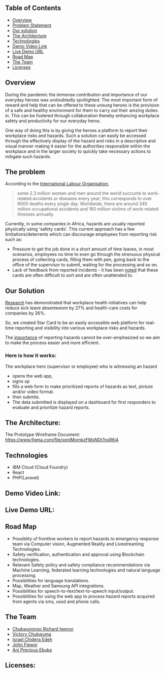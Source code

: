 ## Table of Contents
- [Overview](#overview)
- [Problem Statement](#the-problem)
- [Our solution](#our-solution)
- [The Architecture](#the-architecture)
- [Technologies](#technologies)
- [Demo Video Link](#demo-video-link)
- [Live Demo URL](#live-demo-url)
- [Road Map](#road-map)
- [The Team](#the-team)
- [Licenses](#licenses)

## Overview
During the pandemic the immense contribution and importance of our everyday heroes was undoubtedly spotlighted.
The most important form of reward and help that can be offered to these unsung heroes is the provision of a safe and healthy environment for them to carry out their amzing duties in.
This can be fostered through collaboration thereby enhancing workplace safety and productivity for our everyday heros.

One way of doing this is by giving the heroes a platform to report their workplace risks and hazards. Such a  solution can easily be accessed through the effectively display of the hazard and risks in a descriptive and visual manner making it easier for the authorities responsible within the workplace and in the larger society to quickly take necessary actions to mitigate such hazards.


## The problem
According to the [International Labour Organisation](https://www.ilo.org/moscow/areas-of-work/occupational-safety-and-health/WCMS_249278/lang--en/index.htm),
> some 2.3 million women and men around the world succumb to work-related accidents or diseases every year; this corresponds to over 6000 deaths every single day. Worldwide, there are around 340 million occupational accidents and 160 million victims of work-related illnesses annually.

Currently, in some companies in Africa, hazards are usually reported physically using 'safety cards'. This current approach has a few limitations/deterrents which can discourage employees from reporting risk such as:
- Pressure to get the job done in a short amount of time leaves, in most scenarios, employees no time to even go through the strenuous physical process of collecting cards, filling them with pen, going back to the office of the supervisor to submit, waiting for the processing and so on.
- Lack of feedback from reported incidents - it has been [noted](https://safetydifferently.com/stop-start-cards/) that these cards are often difficult to sort and are often unattended to.

## Our Solution 
[Research](https://www.who.int/en/news-room/fact-sheets/detail/protecting-workers'-health) has demonstrated that workplace health initiatives can help reduce sick leave absenteeism by 27% and health-care costs for companies by 26%.

So, we created Star Card to be an easily accessible web platform for real-time reporting and visibility into various workplace risks and hazards.

The [importance](https://www.uniprint.com.au/blogs/news/why-it-s-important-to-report-hazards-in-the-workplace#:~:text=Why%20Is%20Hazard%20Reporting%20Important,creating%20a%20safe%20working%20environment.&text=Most%20importantly%2C%20it%20ensures%20that,quality%20data%20to%20be%20collected) of reporting hazards cannot be over-emphasized so we aim to make the process easier and more efficient.
### Here is how it works:
The workplace hero (supervisor or employee) who is witnessing an hazard
  - opens the web app, 
  - signs up
  - fills a web form to make prioritized reports of hazards as text, picture and/or video format.
  - then submits.
- The data submitted is displayed on a dashboard for first responders to evaluate and prioritize hazard reports.

## The Architecture:

The Prototype Wireframe Document: https://www.figma.com/file/xenIMomkzFMsNDt7nsR6j4

<!-- The Technologies/Hardwares/Softwares/Libraries/Datasets/APIs/Services/Systems used: -->
## Technologies
- IBM Cloud (Cloud Foundry)
- React
- PHP(Laravel)

## Demo Video Link:

## Live Demo URL:

## Road Map
- Possiblity of frontline workers to report hazards to emergency response team via Computer vision,  Augmented Reality and Livestreaming Technologies.
- Safety verification, authentication and approval using Blockchain technologies.
- Relevant Safety policy and  safety compliance recommendations via Machine Learning, federated learning technologies and natural language processing.
- Possibilities for language translations.
- Map, Weather and Samsung API integrations.
- Possibilities for speech-to-text/text-to-speech  input/output.
- Possibilities for using the web app to process hazard reports acquired from agents via sms, ussd and phone calls.
## The Team
- [Chukwunonso Richard Iwenor](https://github.com/RichardTalented)
- [Victory Chukwuma]()
- [Israel Chidera Edeh](https://github.com/IsraelChidera)
- [John Fiewor](https://github.com/Fiewor)
- [Ani Precious Ebuka]()

## Licenses:
